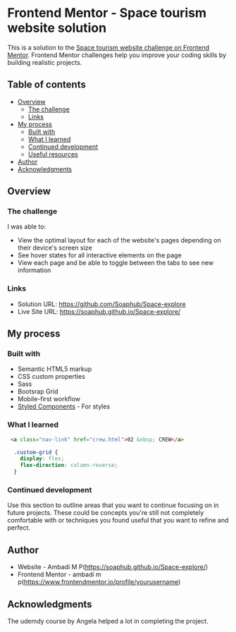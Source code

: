 # Frontend Mentor - Space tourism website solution

This is a solution to the [Space tourism website challenge on Frontend Mentor](https://www.frontendmentor.io/challenges/space-tourism-multipage-website-gRWj1URZ3). Frontend Mentor challenges help you improve your coding skills by building realistic projects. 

## Table of contents

- [Overview](#overview)
  - [The challenge](#the-challenge)
  - [Links](#links)
- [My process](#my-process)
  - [Built with](#built-with)
  - [What I learned](#what-i-learned)
  - [Continued development](#continued-development)
  - [Useful resources](#useful-resources)
- [Author](#author)
- [Acknowledgments](#acknowledgments)

## Overview


### The challenge

I was able to:

- View the optimal layout for each of the website's pages depending on their device's screen size
- See hover states for all interactive elements on the page
- View each page and be able to toggle between the tabs to see new information

### Links

- Solution URL: https://github.com/Soaphub/Space-explore
- Live Site URL: https://soaphub.github.io/Space-explore/

## My process

### Built with

- Semantic HTML5 markup
- CSS custom properties
- Sass
- Bootsrap Grid
- Mobile-first workflow
- [Styled Components](https://styled-components.com/) - For styles


### What I learned

```html
 <a class="nav-link" href="crew.html">02 &nbsp; CREW</a>
```
```css
  .custom-grid {
    display: flex;
    flex-direction: column-reverse;
  }
```

### Continued development

Use this section to outline areas that you want to continue focusing on in future projects. These could be concepts you're still not completely comfortable with or techniques you found useful that you want to refine and perfect.


## Author

- Website - Ambadi M P(https://soaphub.github.io/Space-explore/)
- Frontend Mentor - ambadi m p(https://www.frontendmentor.io/profile/yourusername)

## Acknowledgments

The udemdy course by Angela helped a lot in completing the project.
